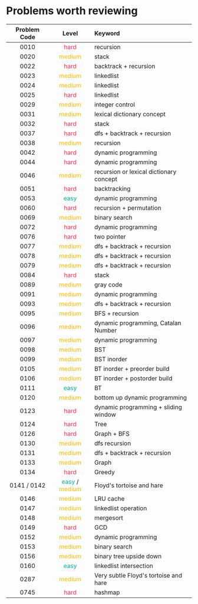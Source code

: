 # Problems worth reviewing

| Problem Code |                                 Level                                 | Keyword                                 |
| :----------: | :-------------------------------------------------------------------: | :-------------------------------------- |
|     0010     |                   <font color="#FF2D55">hard</font>                   | recursion                               |
|     0020     |                  <font color="#FFB800">medium</font>                  | stack                                   |
|     0022     |                   <font color="#FF2D55">hard</font>                   | backtrack + recursion                   |
|     0023     |                  <font color="FFB800">medium</font>                   | linkedlist                              |
|     0024     |                  <font color="FFB800">medium</font>                   | linkedlist                              |
|     0025     |                   <font color="FF2D55">hard</font>                    | linkedlist                              |
|     0029     |                  <font color="FFB800">medium</font>                   | integer control                         |
|     0031     |                  <font color="FFB800">medium</font>                   | lexical dictionary concept              |
|     0032     |                   <font color="FF2D55">hard</font>                    | stack                                   |
|     0037     |                   <font color="FF2D55">hard</font>                    | dfs + backtrack + recursion             |
|     0038     |                  <font color="FFB800">medium</font>                   | recursion                               |
|     0042     |                   <font color="#FF2D55">hard</font>                   | dynamic programming                     |
|     0044     |                   <font color="#FF2D55">hard</font>                   | dynamic programming                     |
|     0046     |                  <font color="FFB800">medium</font>                   | recursion or lexical dictionary concept |
|     0051     |                   <font color="#FF2D55">hard</font>                   | backtracking                            |
|     0053     |                   <font color="00AF9B">easy</font>                    | dynamic programming                     |
|     0060     |                   <font color="#FF2D55">hard</font>                   | recursion + permutation                 |
|     0069     |                  <font color="FFB800">medium</font>                   | binary search                           |
|     0072     |                   <font color="#FF2D55">hard</font>                   | dynamic programming                     |
|     0076     |                   <font color="#FF2D55">hard</font>                   | two pointer                             |
|     0077     |                  <font color="FFB800">medium</font>                   | dfs + backtrack + recursion             |
|     0078     |                  <font color="FFB800">medium</font>                   | dfs + backtrack + recursion             |
|     0079     |                  <font color="FFB800">medium</font>                   | dfs + backtrack + recursion             |
|     0084     |                   <font color="#FF2D55">hard</font>                   | stack                                   |
|     0089     |                  <font color="FFB800">medium</font>                   | gray code                               |
|     0091     |                  <font color="FFB800">medium</font>                   | dynamic programming                     |
|     0093     |                  <font color="FFB800">medium</font>                   | dfs + backtrack + recursion             |
|     0095     |                  <font color="FFB800">medium</font>                   | BFS + recursion                         |
|     0096     |                  <font color="FFB800">medium</font>                   | dynamic programming, Catalan Number     |
|     0097     |                  <font color="FFB800">medium</font>                   | dynamic programming                     |
|     0098     |                  <font color="FFB800">medium</font>                   | BST                                     |
|     0099     |                  <font color="FFB800">medium</font>                   | BST inorder                             |
|     0105     |                  <font color="FFB800">medium</font>                   | BT inorder + preorder build             |
|     0106     |                  <font color="FFB800">medium</font>                   | BT inorder + postorder build            |
|     0111     |                   <font color="00AF9B">easy</font>                    | BT                                      |
|     0120     |                  <font color="FFB800">medium</font>                   | bottom up dynamic programming           |
|     0123     |                   <font color="#FF2D55">hard</font>                   | dynamic programming + sliding window    |
|     0124     |                   <font color="#FF2D55">hard</font>                   | Tree                                    |
|     0126     |                   <font color="#FF2D55">hard</font>                   | Graph + BFS                             |
|     0130     |                  <font color="FFB800">medium</font>                   | dfs recursion                           |
|     0131     |                  <font color="FFB800">medium</font>                   | dfs + backtrack + recursion             |
|     0133     |                  <font color="FFB800">medium</font>                   | Graph                                   |
|     0134     |                   <font color="#FF2D55">hard</font>                   | Greedy                                  |
| 0141 / 0142  | <font color="00AF9B">easy</font> / <font color="FFB800">medium</font> | Floyd's tortoise and hare               |
|     0146     |                  <font color="FFB800">medium</font>                   | LRU cache                               |
|     0147     |                  <font color="FFB800">medium</font>                   | linkedlist operation                    |
|     0148     |                  <font color="FFB800">medium</font>                   | mergesort                               |
|     0149     |                   <font color="#FF2D55">hard</font>                   | GCD                                     |
|     0152     |                  <font color="FFB800">medium</font>                   | dynamic programming                     |
|     0153     |                  <font color="FFB800">medium</font>                   | binary search                           |
|     0156     |                  <font color="FFB800">medium</font>                   | binary tree upside down                 |
|     0160     |                   <font color="00AF9B">easy</font>                    | linkedlist intersection                 |
|     0287     |                  <font color="FFB800">medium</font>                   | Very subtle Floyd's tortoise and hare   |
|     0745     |                   <font color="#FF2D55">hard</font>                   | hashmap                                 |
